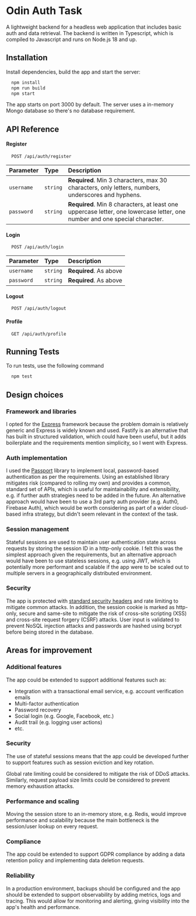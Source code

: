 # Odin Auth Task

A lightweight backend for a headless web application that includes basic auth and data retrieval. The backend is written in Typescript, which is compiled to Javascript and runs on Node.js 18 and up.


## Installation

Install dependencies, build the app and start the server:

```bash
  npm install
  npm run build
  npm start
```
The app starts on port 3000 by default. The server uses a in-memory Mongo database so there's no database requirement.


## API Reference

#### Register

```http
  POST /api/auth/register
```

| Parameter | Type     | Description                |
| :-------- | :------- | :------------------------- |
| `username` | `string` | **Required**. Min 3 characters, max 30 characters, only letters, numbers, underscores and hyphens. |
| `password` | `string` | **Required**. Min 8 characters, at least one uppercase letter, one lowercase letter, one number and one special character. |

#### Login

```http
  POST /api/auth/login
```

| Parameter | Type     | Description                       |
| :-------- | :------- | :-------------------------------- |
| `username` | `string` | **Required**. As above |
| `password` | `string` | **Required**. As above |

#### Logout

```http
  POST /api/auth/logout
```

#### Profile

```http
  GET /api/auth/profile
```


## Running Tests

To run tests, use the following command

```bash
  npm test
```


## Design choices

### Framework and libraries

I opted for the [Express](https://expressjs.com) framework because the problem domain is relatively generic and Express is widely known and used. Fastify is an alternative that has built in structured validation, which could have been useful, but it adds boilerplate and the requirements mention simplicity, so I went with Express.

### Auth implementation

I used the [Passport](https://www.passportjs.org) library to implement local, password-based authentication as per the requirements. Using an established library mitigates risk (compared to rolling my own) and provides a common, standard set of APIs, which is useful for maintainability and extensibility, e.g. if further auth strategies need to be added in the future. An alternative approach would have been to use a 3rd party auth provider (e.g. Auth0, Firebase Auth), which would be worth considering as part of a wider cloud-based infra strategy, but didn't seem relevant in the context of the task.

### Session management

Stateful sessions are used to maintain user authentication state across requests by storing the session ID in a http-only cookie. I felt this was the simplest approach given the requirements, but an alternative approach would have been to use stateless sessions, e.g. using JWT, which is potentially more performant and scalable if the app were to be scaled out to multiple servers in a geographically distributed environment.

### Security

The app is protected with [standard security headers](https://github.com/helmetjs/helmet?tab=readme-ov-file#helmet) and rate limiting to mitigate common attacks. In addition, the session cookie is marked as http-only, secure and same-site to mitigate the risk of cross-site scripting (XSS) and cross-site request forgery (CSRF) attacks. User input is validated to prevent NoSQL injection attacks and passwords are hashed using bcrypt before being stored in the database.

## Areas for improvement

### Additional features

The app could be extended to support additional features such as:
- Integration with a transactional email service, e.g. account verification emails
- Multi-factor authentication
- Password recovery
- Social login (e.g. Google, Facebook, etc.)
- Audit trail (e.g. logging user actions)
- etc.

### Security

The use of stateful sessions means that the app could be developed further to support features such as session eviction and key rotation.

Global rate limiting could be considered to mitigate the risk of DDoS attacks. Similarly, request payload size limits could be considered to prevent memory exhaustion attacks.

### Performance and scaling

Moving the session store to an in-memory store, e.g. Redis, would improve performance and scalability because the main bottleneck is the session/user lookup on every request.

### Compliance

The app could be extended to support GDPR compliance by adding a data retention policy and implementing data deletion requests.

### Reliability

In a production environment, backups should be configured and the app should be extended to support observability by adding metrics, logs and tracing. This would allow for monitoring and alerting, giving visibility into the app's health and performance.
